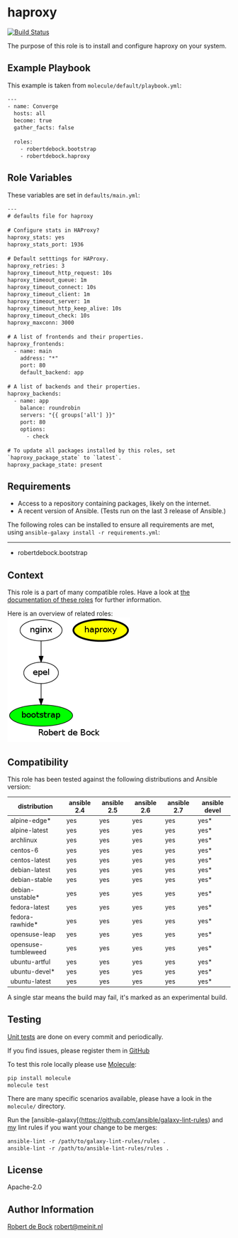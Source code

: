 haproxy
=========

[![Build Status](https://travis-ci.org/robertdebock/ansible-role-haproxy.svg?branch=master)](https://travis-ci.org/robertdebock/ansible-role-haproxy)

The purpose of this role is to install and configure haproxy on your system.

Example Playbook
----------------

This example is taken from `molecule/default/playbook.yml`:
```
---
- name: Converge
  hosts: all
  become: true
  gather_facts: false

  roles:
    - robertdebock.bootstrap
    - robertdebock.haproxy

```

Role Variables
--------------

These variables are set in `defaults/main.yml`:
```
---
# defaults file for haproxy

# Configure stats in HAProxy?
haproxy_stats: yes
haproxy_stats_port: 1936

# Default setttings for HAProxy.
haproxy_retries: 3
haproxy_timeout_http_request: 10s
haproxy_timeout_queue: 1m
haproxy_timeout_connect: 10s
haproxy_timeout_client: 1m
haproxy_timeout_server: 1m
haproxy_timeout_http_keep_alive: 10s
haproxy_timeout_check: 10s
haproxy_maxconn: 3000

# A list of frontends and their properties.
haproxy_frontends:
  - name: main
    address: "*"
    port: 80
    default_backend: app

# A list of backends and their properties.
haproxy_backends:
  - name: app
    balance: roundrobin
    servers: "{{ groups['all'] }}"
    port: 80
    options:
      - check

# To update all packages installed by this roles, set `haproxy_package_state` to `latest`.
haproxy_package_state: present

```

Requirements
------------

- Access to a repository containing packages, likely on the internet.
- A recent version of Ansible. (Tests run on the last 3 release of Ansible.)

The following roles can be installed to ensure all requirements are met, using `ansible-galaxy install -r requirements.yml`:

---
- robertdebock.bootstrap


Context
-------

This role is a part of many compatible roles. Have a look at [the documentation of these roles](https://robertdebock.nl/) for further information.

Here is an overview of related roles:
![dependencies](https://raw.githubusercontent.com/robertdebock/drawings/artifacts/haproxy.png "Dependency")


Compatibility
-------------

This role has been tested against the following distributions and Ansible version:

|distribution|ansible 2.4|ansible 2.5|ansible 2.6|ansible 2.7|ansible devel|
|------------|-----------|-----------|-----------|-----------|-------------|
|alpine-edge*|yes|yes|yes|yes|yes*|
|alpine-latest|yes|yes|yes|yes|yes*|
|archlinux|yes|yes|yes|yes|yes*|
|centos-6|yes|yes|yes|yes|yes*|
|centos-latest|yes|yes|yes|yes|yes*|
|debian-latest|yes|yes|yes|yes|yes*|
|debian-stable|yes|yes|yes|yes|yes*|
|debian-unstable*|yes|yes|yes|yes|yes*|
|fedora-latest|yes|yes|yes|yes|yes*|
|fedora-rawhide*|yes|yes|yes|yes|yes*|
|opensuse-leap|yes|yes|yes|yes|yes*|
|opensuse-tumbleweed|yes|yes|yes|yes|yes*|
|ubuntu-artful|yes|yes|yes|yes|yes*|
|ubuntu-devel*|yes|yes|yes|yes|yes*|
|ubuntu-latest|yes|yes|yes|yes|yes*|

A single star means the build may fail, it's marked as an experimental build.

Testing
-------

[Unit tests](https://travis-ci.org/robertdebock/ansible-role-haproxy) are done on every commit and periodically.

If you find issues, please register them in [GitHub](https://github.com/robertdebock/ansible-role-haproxy/issues)

To test this role locally please use [Molecule](https://github.com/metacloud/molecule):
```
pip install molecule
molecule test
```
There are many specific scenarios available, please have a look in the `molecule/` directory.

Run the [ansible-galaxy[(https://github.com/ansible/galaxy-lint-rules) and [my](https://github.com/robertdebock/ansible-lint-rules) lint rules if you want your change to be merges:
```
ansible-lint -r /path/to/galaxy-lint-rules/rules .
ansible-lint -r /path/to/ansible-lint-rules/rules .
```

License
-------

Apache-2.0


Author Information
------------------

[Robert de Bock](https://robertdebock.nl/) <robert@meinit.nl>
